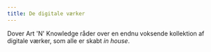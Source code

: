 ```yaml
---
title: De digitale værker
---
```


Dover Art 'N' Knowledge råder over en endnu voksende kollektion af digitale værker, som alle er skabt *in house*.